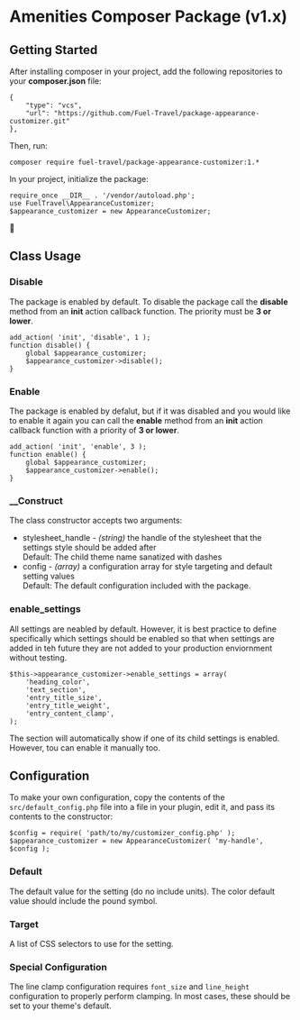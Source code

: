 # Amenities Composer Package (v1.x)

## Getting Started
After installing composer in your project, add the following repositories to your **composer.json** file:
```
{
    "type": "vcs",
    "url": "https://github.com/Fuel-Travel/package-appearance-customizer.git"
},
```

Then, run:

```
composer require fuel-travel/package-appearance-customizer:1.*
```

In your project, initialize the package:
```
require_once __DIR__ . '/vendor/autoload.php';
use FuelTravel\AppearanceCustomizer;
$appearance_customizer = new AppearanceCustomizer;
```
:tada:

## Class Usage
### Disable
The package is enabled by default. To disable the package call the **disable** method from an **init** action callback function. The priority must be **3 or lower**.
```
add_action( 'init', 'disable', 1 );
function disable() {
    global $appearance_customizer;
    $appearance_customizer->disable();
}
```
### Enable
The package is enabled by defalut, but if it was disabled and you would like to enable it again you can call the **enable** method from an **init** action callback function with a priority of **3 or lower**.
```
add_action( 'init', 'enable', 3 );
function enable() {
    global $appearance_customizer;
    $appearance_customizer->enable();
}
```

### __Construct
The class constructor accepts two arguments:
 - stylesheet_handle - *(string)* the handle of the stylesheet that the settings style should be added after<br />Default: The child theme name sanatized with dashes
 - config - *(array)* a configuration array for style targeting and default setting values<br />Default: The default configuration included with the package.

### enable_settings
All settings are neabled by default. However, it is best practice to define specifically which settings should be enabled so that when settings are added in teh future they are not added to your production enviornment without testing.
```
$this->appearance_customizer->enable_settings = array(
    'heading_color',
    'text_section',
    'entry_title_size',
    'entry_title_weight',
    'entry_content_clamp',
);
```
The section will automatically show if one of its child settings is enabled. However, tou can enable it manually too.

## Configuration
To make your own configuration, copy the contents of the `src/default_config.php` file into a file in your plugin, edit it, and pass its contents to the constructor:
```
$config = require( 'path/to/my/customizer_config.php' );
$appearance_customizer = new AppearanceCustomizer( 'my-handle', $config );
```

### Default
The default value for the setting (do no include units).
The color default value should include the pound symbol.

### Target
A list of CSS selectors to use for the setting.

### Special Configuration
The line clamp configuration requires `font_size` and `line_height` configuration to properly perform clamping. In most cases, these should be set to your theme's default.